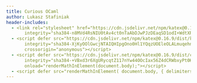 ```yaml
---
title: Curious OCaml
author: Lukasz Stafiniak
header-includes:
  - <link rel="stylesheet" href="https://cdn.jsdelivr.net/npm/katex@0.16.9/dist/katex.min.css"
       integrity="sha384-n8MVd4RsNIU0tAv4ct0nTaAbDJwPJzDEaqSD1odI+WdtXRGWt2kTvGFasHpSy3SV" crossorigin="anonymous">
  - <script defer src="https://cdn.jsdelivr.net/npm/katex@0.16.9/dist/katex.min.js"
       integrity="sha384-XjKyOOlGwcjNTAIQHIpgOno0Hl1YQqzUOEleOLALmuqehneUG+vnGctmUb0ZY0l8"
       crossorigin="anonymous"></script>
  - <script defer src="https://cdn.jsdelivr.net/npm/katex@0.16.9/dist/contrib/auto-render.min.js"
       integrity="sha384-+VBxd3r6XgURycqtZ117nYw44OOcIax56Z4dCRWbxyPt0Koah1uHoK0o4+/RRE05" crossorigin="anonymous"
       onload="renderMathInElement(document.body);"></script>
  - <script defer src="renderMathInElement( document.body, { delimiters:[ {left:'$$', right:'$$', display:true},  {left:'$', right:'$', display:false} ] } );"> </script>
---
```

